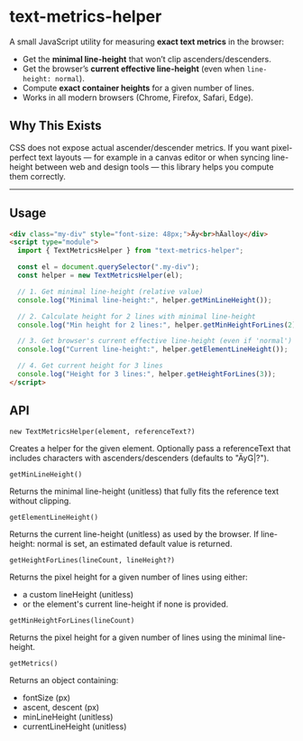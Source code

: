 # text-metrics-helper

A small JavaScript utility for measuring **exact text metrics** in the browser:

- Get the **minimal line-height** that won’t clip ascenders/descenders.
- Get the browser’s **current effective line-height** (even when `line-height: normal`).
- Compute **exact container heights** for a given number of lines.
- Works in all modern browsers (Chrome, Firefox, Safari, Edge).


## Why This Exists

CSS does not expose actual ascender/descender metrics.
If you want pixel-perfect text layouts — for example in a canvas editor or when syncing line-height between web and design tools — this library helps you compute them correctly.

---

## Usage

```html
<div class="my-div" style="font-size: 48px;">Äy<br>hÄalloy</div>
<script type="module">
  import { TextMetricsHelper } from "text-metrics-helper";

  const el = document.querySelector(".my-div");
  const helper = new TextMetricsHelper(el);

  // 1. Get minimal line-height (relative value)
  console.log("Minimal line-height:", helper.getMinLineHeight());

  // 2. Calculate height for 2 lines with minimal line-height
  console.log("Min height for 2 lines:", helper.getMinHeightForLines(2));

  // 3. Get browser's current effective line-height (even if 'normal')
  console.log("Current line-height:", helper.getElementLineHeight());

  // 4. Get current height for 3 lines
  console.log("Height for 3 lines:", helper.getHeightForLines(3));
</script>

```

##  API

`new TextMetricsHelper(element, referenceText?)`

Creates a helper for the given element.
Optionally pass a referenceText that includes characters with ascenders/descenders (defaults to "ÄyG|?").

`getMinLineHeight()`

Returns the minimal line-height (unitless) that fully fits the reference text without clipping.

`getElementLineHeight()`

Returns the current line-height (unitless) as used by the browser.
If line-height: normal is set, an estimated default value is returned.

`getHeightForLines(lineCount, lineHeight?)`

Returns the pixel height for a given number of lines using either:
- a custom lineHeight (unitless)
- or the element's current line-height if none is provided.

`getMinHeightForLines(lineCount)`

Returns the pixel height for a given number of lines using the minimal line-height.

`getMetrics()`

Returns an object containing:
- fontSize (px)
- ascent, descent (px)
- minLineHeight (unitless)
- currentLineHeight (unitless)